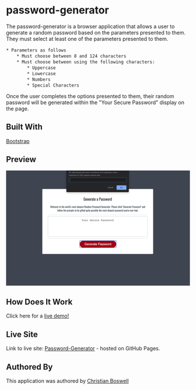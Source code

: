 # password-generator
 
The password-generator is a browser application that allows a user to generate a random password based on the parameters presented to them. They must select at least one of the parameters presented to them. 

    * Parameters as follows 
        * Must choose between 8 and 124 characters 
        * Must choose between using the following characters: 
            * Uppercase 
            * Lowercase 
            * Numbers
            * Special Characters 

Once the user completes the options presented to them, their random password will be generated within the "Your Secure Password" display on the page. 

## Built With 

[Bootstrap](https://getbootstrap.com/)

## Preview 

![Password Generator Preview](https://github.com/cboswel1/password-generator/blob/master/assets/images/Screen%20Shot%202020-08-07%20at%204.44.30%20PM.png?raw=true)

## How Does It Work 

Click here for a [live demo!](https://www.youtube.com/watch?v=lLkFf8sXjmI)

## Live Site
Link to live site: [Password-Generator](https://cboswel1.github.io/password-generator/) - hosted on GitHub Pages. 

## Authored By
This application was authored by [Christian Boswell](https://github.com/cboswel1)
        
